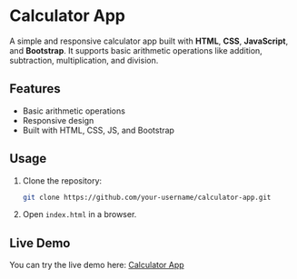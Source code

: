 # Calculator App

A simple and responsive calculator app built with **HTML**, **CSS**, **JavaScript**, and **Bootstrap**. It supports basic arithmetic operations like addition, subtraction, multiplication, and division.

## Features

- Basic arithmetic operations
- Responsive design
- Built with HTML, CSS, JS, and Bootstrap

## Usage

1. Clone the repository:
   ```bash
   git clone https://github.com/your-username/calculator-app.git
   ```
2. Open `index.html` in a browser.

## Live Demo

You can try the live demo here: [Calculator App](https://yashpandey1405.github.io/simple-calculator-app/)
